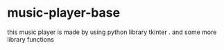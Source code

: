 # music-player-base
this music player is made by using python library tkinter . and some more library functions
